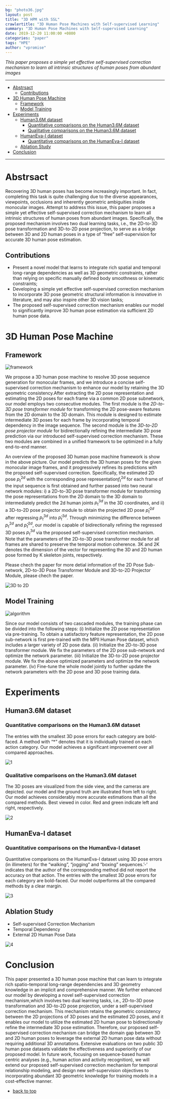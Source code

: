 ```yaml
---
bg: "photo36.jpg"
layout: post
title: "3D HPM with SSL"
crawlertitle: "3D Human Pose Machines with Self-supervised Learning"
summary: "3D Human Pose Machines with Self-supervised Learning"
date: 2019-12-20 11:00:00 +0800
categories: "paper"
tags: "HPE"
author: "vpromise"
---
```


*This paper proposes a simple yet effective self-supervised correction mechanism to learn all intrinsic structures of human poses from abundant images*

---

- [Abstrsact](#abstrsact)
  - [Contributions](#contributions)
- [3D Human Pose Machine](#3d-human-pose-machine)
  - [Framework](#framework)
  - [Model Training](#model-training)
- [Experiments](#experiments)
  - [Human3.6M dataset](#human36m-dataset)
    - [Quantitative comparisons on the Human3.6M dataset](#quantitative-comparisons-on-the-human36m-dataset)
    - [Qualitative comparisons on the Human3.6M dataset](#qualitative-comparisons-on-the-human36m-dataset)
  - [HumanEva-I dataset](#humaneva-i-dataset)
    - [Quantitative comparisons on the HumanEva-I dataset](#quantitative-comparisons-on-the-humaneva-i-dataset)
  - [Ablation Study](#ablation-study)
- [Conclusion](#conclusion)

---

# Abstrsact

Recovering 3D human poses has become increasingly important. In fact, completing this task is quite challenging due to the diverse appearances, viewpoints, occlusions and inherently geometric ambiguities inside monocular images.
Attempt to address this issue, this paper proposes a simple yet effective self-supervised correction mechanism to learn all intrinsic structures of human poses from abundant images. Specifically, the proposed mechanism involves two dual learning tasks, i.e., the 2D-to-3D pose transformation and 3D-to-2D pose projection, to serve as a bridge between 3D and 2D human poses in a type of “free” self-supervision for accurate 3D human pose estimation.

## Contributions
- Present a novel model that learns to integrate rich spatial and temporal long-range dependencies as well as 3D geometric constraints, rather than relying on specific manually defined body smoothness or kinematic constraints;
- Developing a simple yet effective self-supervised correction mechanism to incorporate 3D pose geometric structural information is innovative in literature, and may also inspire other 3D vision tasks;
- The proposed self-supervised correction mechanism enables our model to significantly improve 3D human pose estimation via sufficient 2D human pose data.

# 3D Human Pose Machine

## Framework

![framework](https://i.loli.net/2019/12/20/MAmGBSFv9jlZTgP.png)

We propose a 3D human pose machine to resolve 3D pose sequence generation for monocular frames, and we introduce a concise self-supervised correction mechanism to enhance our model by retaining the 3D geometric consistency.After extracting the 2D pose representation and estimating the 2D poses for each frame via a common 2D pose subnetwork, our model employs two consecutive modules. The first module is the *2D-to-3D pose transformer module* for transforming the 2D pose-aware features from the 2D domain to the 3D domain. This module is designed to estimate intermediate 3D poses for each frame by incorporating temporal dependency in the image sequence. The second module is the *3D-to-2D pose projector module* for bidirectionally refining the intermediate 3D pose prediction via our introduced self-supervised correction mechanism. These two modules are combined in a unified framework to be optimized in a fully end-to-end manner.

An overview of the proposed 3D human pose machine framework is show in the above picture. Our model predicts the 3D human poses for the given monocular image frames, and it progressively refines its predictions with the proposed self-supervised correction. Specifically, the estimated 2D pose $p_t^{2d}$ with the corresponding pose representation$f_t^{2d}$ for each frame of the input sequence is first obtained and further passed into two neural network modules: i) a 2D-to-3D pose transformer module for transforming the pose representations from the 2D domain to the 3D domain to intermediately predict the 2d human joints $p_t^{3d}$ in the 3D coordinates, and ii) a 3D-to-2D pose projector module to obtain the projected 2D pose $p̂_t^{2d}$ after regressing $p_t^{3d}$ into $p̂_t^{3d}$. Through minimizing the difference between $p_t^{2d}$ and $p̂_t^{2d}$, our model is capable of bidirectionally refining the regressed 3D poses $p_t^{3d}$ via the proposed self-supervised correction mechanism. Note that the parameters of the 2D-to-3D pose transformer module for all frames are shared to preserve the temporal motion coherence. 3K and 2K denotes the dimension of the vector for representing the 3D and 2D human pose formed by K skeleton joints, respectively.

Please chech the paper for more detial information of the 2D Pose Sub-network, 2D-to-3D Pose Transformer Module and 3D-to-2D Projector Module, please chech the paper.

![3D to 2D](https://i.loli.net/2019/12/20/sEaWAh8VmcCQuvL.png)

## Model Training

![algorithm](https://i.loli.net/2019/12/20/RLEFyuPhl3Z6gtJ.png)

Since our model consists of two cascaded modules, the training phase can be divided into the following steps: (i) Initialize the 2D pose representation via pre-training. To obtain a satisfactory feature representation, the 2D pose sub-network is first pre-trained with the MPII Human Pose dataset, which includes a larger variety of 2D pose data. (ii) Initialize the 2D-to-3D pose transformer module. We fix the parameters of the 2D pose sub-network and optimize the network parameter. (iii) Initialize the 3D-to-2D pose projector module. We fix the above optimized parameters and optimize the network parameter. (iv) Fine-tune the whole model jointly to further update the network parameters with the 2D pose and 3D pose training data.

# Experiments
## Human3.6M dataset
### Quantitative comparisons on the Human3.6M dataset

The entries with the smallest 3D pose errors for each category are bold-faced. A method with “*” denotes that it is individually trained on each action category. Our model achieves a significant improvement over all compared approaches. 

![1](https://i.loli.net/2019/12/20/8BD1MLwZjab9zOi.png)

### Qualitative comparisons on the Human3.6M dataset

The 3D poses are visualized from the side view, and the cameras are depicted. our model and the ground truth are illustrated from left to right. Our model achieves considerably more accurate estimations than all the compared methods. Best viewed in color. Red and green indicate left and right, respectively.

![2](https://i.loli.net/2019/12/20/oleGcRNOVgrbmH1.png)

## HumanEva-I dataset
### Quantitative comparisons on the HumanEva-I dataset

Quantitative comparisons on the HumanEva-I dataset using 3D pose errors (in illimeters) for the “walking”, “jogging” and “boxing” sequences.’-’ indicates that the author of the corresponding method did not report the accuracy on that action. The entries with the smallest 3D pose errors for each category are bold-faced. Our model outperforms all the compared methods by a clear margin.

![3](https://i.loli.net/2019/12/20/ULY3lyZ1g2jbAiD.png)

## Ablation Study

- Self-supervised Correction Mechanism
- Temporal Dependency
- External 2D Human Pose Data

![4](https://i.loli.net/2019/12/20/wqExHdcFirYyovZ.png)

# Conclusion
This paper presented a 3D human pose machine that can learn to integrate rich spatio-temporal long-range dependencies and 3D geometry knowledge in an implicit and comprehensive manner. We further enhanced our model by developing a novel self-supervised correction mechanism,which involves two dual learning tasks, i.e., 2D-to-3D pose transformation and 3D-to-2D pose projection, under a self-supervised correction mechanism. This mechanism retains the geometric consistency between the 2D projections of 3D poses and the estimated 2D poses, and it enables our model to utilize the estimated 2D human pose to bidirectionally refine the intermediate 3D pose estimation. Therefore, our proposed self-supervised correction mechanism can bridge the domain gap between 3D and 2D human poses to leverage the external 2D human pose data without requiring additional 3D annotations. Extensive evaluations on two public 3D human pose datasets validate the effectiveness and superiority of our proposed model. In future work, focusing on sequence-based human centric analyses (e.g., human action and activity recognition), we will extend our proposed self-supervised correction mechanism for temporal relationship modeling, and design new self-supervision objectives to incorporating abundant 3D geometric knowledge for training models in a cost-effective manner.

- [back to top](#abstrsact)